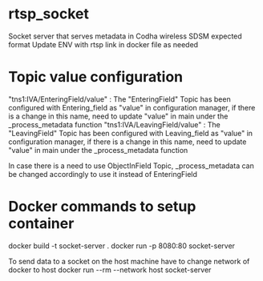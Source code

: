 # rtsp_socket
Socket server that serves metadata in Codha wireless SDSM expected format
Update ENV with rtsp link in docker file as needed

# Topic value configuration
"tns1:IVA/EnteringField/value" : The "EnteringField" Topic has been configured with Entering_field as "value" in configuration manager, if there is a change in this name, need to update "value" in main under the _process_metadata function
"tns1:IVA/LeavingField/value" : The "LeavingField" Topic has been configured with Leaving_field as "value" in configuration manager, if there is a change in this name, need to update "value" in main under the _process_metadata function

In case there is a need to use ObjectInField Topic, _process_metadata can be changed accordingly to use it instead of EnteringField


# Docker commands to setup container
docker build -t socket-server .
docker run -p 8080:80 socket-server

To send data to a socket on the host machine have to change network of docker to host
docker run --rm --network host socket-server
